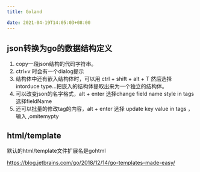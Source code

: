 ```yaml
---
title: Goland

date: 2021-04-19T14:05:03+08:00
---
```


## json转换为go的数据结构定义
1. copy一段json结构的代码字符串。
2. ctrl+v 时会有一个dialog提示
3. 结构体中还有嵌入结构体时，可以用 ctrl + shift + alt + T 然后选择 intorduce type...把嵌入的结构体提取出来为一个独立的结构体。
4. 可以改变json的名字格式，alt + enter 选择change field name style in tags 选择fieldName
5. 还可以批量的修改tag的内容，alt + enter 选择 update key value in tags ，输入 ,omitemypty

## html/template
默认的html/template文件扩展名是gohtml

https://blog.jetbrains.com/go/2018/12/14/go-templates-made-easy/